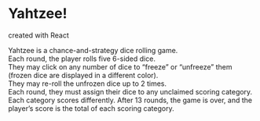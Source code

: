 # Yahtzee!
created with React

Yahtzee is a chance-and-strategy dice rolling game. </br>
Each round, the player rolls five 6-sided dice. </br>
They may click on any number of dice to “freeze” or “unfreeze” them (frozen dice are displayed in a different color).</br>
They may re-roll the unfrozen dice up to 2 times. </br>
Each round, they must assign their dice to any unclaimed scoring category. Each category scores differently.
After 13 rounds, the game is over, and the player’s score is the total of each scoring category.


